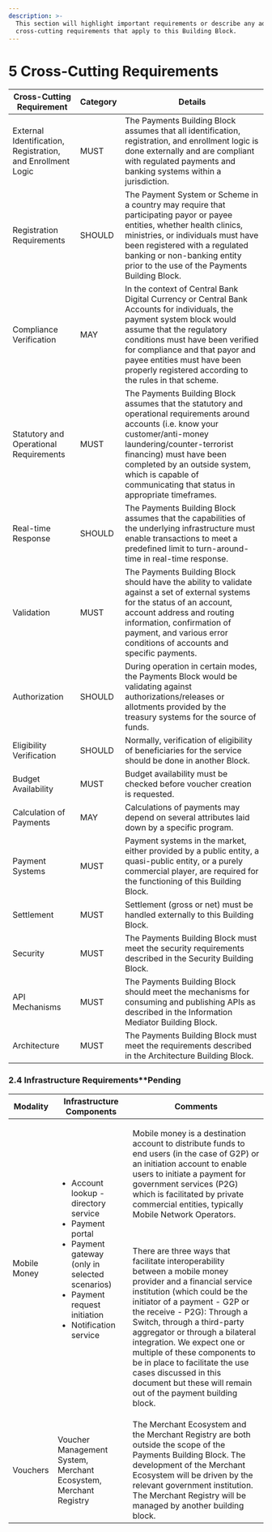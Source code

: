 ```yaml
---
description: >-
  This section will highlight important requirements or describe any additional
  cross-cutting requirements that apply to this Building Block.
---
```


# 5 Cross-Cutting Requirements

| Cross-Cutting Requirement                                   | Category | Details                                                                                                                                                                                                                                                                                                           |
| ----------------------------------------------------------- | -------- | ----------------------------------------------------------------------------------------------------------------------------------------------------------------------------------------------------------------------------------------------------------------------------------------------------------------- |
| External Identification, Registration, and Enrollment Logic | MUST     | The Payments Building Block assumes that all identification, registration, and enrollment logic is done externally and are compliant with regulated payments and banking systems within a jurisdiction.                                                                                                           |
| Registration Requirements                                   | SHOULD   | The Payment System or Scheme in a country may require that participating payor or payee entities, whether health clinics, ministries, or individuals must have been registered with a regulated banking or non-banking entity prior to the use of the Payments Building Block.                                    |
| Compliance Verification                                     | MAY      | In the context of Central Bank Digital Currency or Central Bank Accounts for individuals, the payment system block would assume that the regulatory conditions must have been verified for compliance and that payor and payee entities must have been properly registered according to the rules in that scheme. |
| Statutory and Operational Requirements                      | MUST     | The Payments Building Block assumes that the statutory and operational requirements around accounts (i.e. know your customer/anti-money laundering/counter-terrorist financing) must have been completed by an outside system, which is capable of communicating that status in appropriate timeframes.           |
| Real-time Response                                          | SHOULD   | The Payments Building Block assumes that the capabilities of the underlying infrastructure must enable transactions to meet a predefined limit to turn-around-time in real-time response.                                                                                                                         |
| Validation                                                  | MUST     | The Payments Building Block should have the ability to validate against a set of external systems for the status of an account, account address and routing information, confirmation of payment, and various error conditions of accounts and specific payments.                                                 |
| Authorization                                               | SHOULD   | During operation in certain modes, the Payments Block would be validating against authorizations/releases or allotments provided by the treasury systems for the source of funds.                                                                                                                                 |
| Eligibility Verification                                    | SHOULD   | Normally, verification of eligibility of beneficiaries for the service should be done in another Block.                                                                                                                                                                                                           |
| Budget Availability                                         | MUST     | Budget availability must be checked before voucher creation is requested.                                                                                                                                                                                                                                         |
| Calculation of Payments                                     | MAY      | Calculations of payments may depend on several attributes laid down by a specific program.                                                                                                                                                                                                                        |
| Payment Systems                                             | MUST     | Payment systems in the market, either provided by a public entity, a quasi-public entity, or a purely commercial player, are required for the functioning of this Building Block.                                                                                                                                 |
| Settlement                                                  | MUST     | Settlement (gross or net) must be handled externally to this Building Block.                                                                                                                                                                                                                                      |
| Security                                                    | MUST     | The Payments Building Block must meet the security requirements described in the Security Building Block.                                                                                                                                                                                                         |
| API Mechanisms                                              | MUST     | The Payments Building Block should meet the mechanisms for consuming and publishing APIs as described in the Information Mediator Building Block.                                                                                                                                                                 |
| Architecture                                                | MUST     | The Payments Building Block must meet the requirements described in the Architecture Building Block.                                                                                                                                                                                                              |

### 2.4 Infrastructure Requirements\*\*Pending <a href="#docs-internal-guid-c5cf6da5-7fff-ad96-4712-4d822a57777d" id="docs-internal-guid-c5cf6da5-7fff-ad96-4712-4d822a57777d"></a>

| Modality     | Infrastructure Components                                                                                                                                                                                   | Comments                                                                                                                                                                                                                                                                                                                                                                                                                                                                                                                                                                                                                                                                                                                                                                        |
| ------------ | ----------------------------------------------------------------------------------------------------------------------------------------------------------------------------------------------------------- | ------------------------------------------------------------------------------------------------------------------------------------------------------------------------------------------------------------------------------------------------------------------------------------------------------------------------------------------------------------------------------------------------------------------------------------------------------------------------------------------------------------------------------------------------------------------------------------------------------------------------------------------------------------------------------------------------------------------------------------------------------------------------------- |
| Mobile Money | <ul><li>Account lookup - directory service</li><li>Payment portal</li><li>Payment gateway (only in selected scenarios)</li><li>Payment request initiation</li><li>Notification service</li></ul><p><br></p> | <p>Mobile money is a destination account to distribute funds to end users (in the case of G2P) or an initiation account to enable users to initiate a payment for government services (P2G) which is facilitated by private commercial entities, typically Mobile Network Operators.</p><p><br></p><p>There are three ways that facilitate interoperability between a mobile money provider and a financial service institution (which could be the initiator of a payment - G2P or the receive - P2G): Through a Switch, through a third-party aggregator or through a bilateral integration. We expect one or multiple of these components to be in place to facilitate the use cases discussed in this document but these will remain out of the payment building block.</p> |
| Vouchers     | Voucher Management System, Merchant Ecosystem, Merchant Registry                                                                                                                                            | The Merchant Ecosystem and the Merchant Registry are both outside the scope of the Payments Building Block. The development of the Merchant Ecosystem will be driven by the relevant government institution. The Merchant Registry will be managed by another building block.                                                                                                                                                                                                                                                                                                                                                                                                                                                                                                   |
